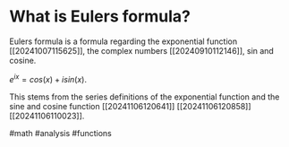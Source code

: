 # What is Eulers formula? 
Eulers formula is a formula regarding the exponential function [[20241007115625]], the complex numbers [[20240910112146]], sin and cosine.

$e^{ix}=cos(x)+i sin(x)$.

This stems from the series definitions of the exponential function and the sine and cosine function [[20241106120641]] [[20241106120858]] [[20241106110023]].

#math #analysis #functions
